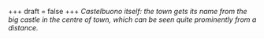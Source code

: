 
+++
draft = false
+++
_Castelbuono itself: the town gets its name from the big castle in the centre of town, which can be seen quite prominently from a distance._
